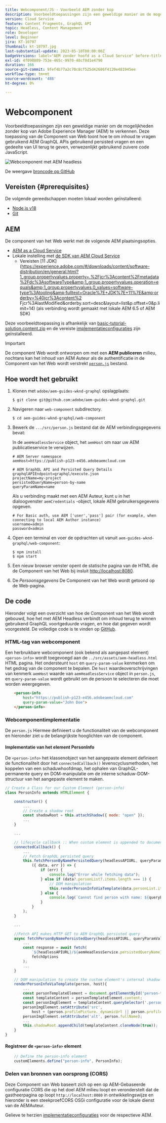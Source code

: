 ```yaml
---
title: Webcomponent/JS - Voorbeeld AEM zonder kop
description: Voorbeeldtoepassingen zijn een geweldige manier om de mogelijkheden zonder kop van Adobe Experience Manager (AEM) te verkennen. Deze Web Component/JS toepassing toont aan hoe te om inhoud te vragen gebruikend AEM GraphQL APIs gebruikend persisted query's.
version: Cloud Service
feature: Content Fragments, GraphQL API
topic: Headless, Content Management
role: Developer
level: Beginner
jira: KT-10797
thumbnail: kt-10797.jpg
last-substantial-update: 2023-05-10T00:00:00Z
badgeVersions: label="AEM zonder hoofd as a Cloud Service" before-title="false"
exl-id: 4f090809-753e-465c-9970-48cf0d1e4790
duration: 166
source-git-commit: 9fef4b77a2c70c8cf525d42686f4120e481945ee
workflow-type: tm+mt
source-wordcount: '488'
ht-degree: 0%

---
```


# Webcomponent

Voorbeeldtoepassingen zijn een geweldige manier om de mogelijkheden zonder kop van Adobe Experience Manager (AEM) te verkennen. Deze toepassing van de Component van Web toont hoe te om inhoud te vragen gebruikend AEM GraphQL APIs gebruikend persisted vragen en een gedeelte van UI terug te geven, verwezenlijkt gebruikend zuivere code JavaScript.

![Webcomponent met AEM headless](./assets/web-component/web-component.png)

De weergave [broncode op GitHub](https://github.com/adobe/aem-guides-wknd-graphql/tree/main/web-component)

## Vereisten {#prerequisites}

De volgende gereedschappen moeten lokaal worden geïnstalleerd:

+ [Node.js v18](https://nodejs.org/en/)
+ [Git](https://git-scm.com/)

## AEM

De component van het Web werkt met de volgende AEM plaatsingsopties.

+ [AEM as a Cloud Service](https://experienceleague.adobe.com/docs/experience-manager-cloud-service/content/implementing/deploying/overview.html)
+ Lokale instelling met [de SDK van AEM Cloud Service](https://experienceleague.adobe.com/docs/experience-manager-learn/cloud-service/local-development-environment-set-up/overview.html)
   + Vereisten [11 JDK](https://experience.adobe.com/#/downloads/content/software-distribution/en/general.html?1_group.propertyvalues.property=.%2Fjcr%3Acontent%2Fmetadata%2Fdc%3AsoftwareType&amp;1_group.propertyvalues.operation=equals&amp;1_group.propertyvalues.0_values=software-type%3Atooling&amp;fulltext=Oracle%7E+JDK%7E+11%7E&amp;orderby=%40jcr%3Acontent%2 Fjcr%3AlastModified&amp;orderby.sort=desc&amp;layout=list&amp;p.offset=0&amp;p.limit=14) (als verbinding wordt gemaakt met lokale AEM 6.5 of AEM SDK)

Deze voorbeeldtoepassing is afhankelijk van [basic-tutorial-solution.content.zip](../multi-step/assets/explore-graphql-api/basic-tutorial-solution.content.zip) en de vereiste [implementatieconfiguraties](../deployment/web-component.md) zijn geïnstalleerd.


>[!IMPORTANT]
>
>De component Web wordt ontworpen om met een __AEM publiceren__ milieu, nochtans kan het inhoud van AEM Auteur als de authentificatie in de Component van het Web wordt verstrekt [`person.js`](https://github.com/adobe/aem-guides-wknd-graphql/blob/main/web-component/src/person.js#L11) bestand.

## Hoe wordt het gebruikt

1. Klonen met `adobe/aem-guides-wknd-graphql` opslagplaats:

   ```shell
   $ git clone git@github.com:adobe/aem-guides-wknd-graphql.git
   ```

1. Navigeren naar `web-component` subdirectory.

   ```shell
   $ cd aem-guides-wknd-graphql/web-component
   ```

1. Bewerk de `.../src/person.js` bestand dat de AEM verbindingsgegevens bevat:

   In de `aemHeadlessService` object, het `aemHost` om naar uw AEM publicatieservice te verwijzen.

   ```plain
   # AEM Server namespace
   aemHost=https://publish-p123-e456.adobeaemcloud.com
   
   # AEM GraphQL API and Persisted Query Details
   graphqlAPIEndpoint=graphql/execute.json
   projectName=my-project
   persistedQueryName=person-by-name
   queryParamName=name
   ```

   Als u verbinding maakt met een AEM Auteur, kunt u in het dialoogvenster `aemCredentials` -object, lokale AEM gebruikersgegevens opgeven.

   ```plain
   # For Basic auth, use AEM ['user','pass'] pair (for example, when connecting to local AEM Author instance)
   username=admin
   password=admin
   ```

1. Open een terminal en voer de opdrachten uit vanuit `aem-guides-wknd-graphql/web-component`:

   ```shell
   $ npm install
   $ npm start
   ```

1. Een nieuw browser venster opent de statische pagina van de HTML die de Component van het Web bij insluit [http://localhost:8080](http://localhost:8080).
1. De _Persoonsgegevens_ De Component van het Web wordt getoond op de Web-pagina.

## De code

Hieronder volgt een overzicht van hoe de Component van het Web wordt gebouwd, hoe het met AEM Headless verbindt om inhoud terug te winnen gebruikend GraphQL voortgeduurde vragen, en hoe dat gegeven wordt voorgesteld. De volledige code is te vinden op [GitHub](https://github.com/adobe/aem-guides-wknd-graphql/tree/main/web-component).

### HTML-tag van webcomponent

Een herbruikbare webcomponent (ook bekend als aangepast element) `<person-info>` wordt toegevoegd aan de `../src/assets/aem-headless.html` HTML pagina. Het ondersteunt `host` en `query-param-value` kenmerken om het gedrag van de component te bepalen. De `host` waardeoverschrijvingen van kenmerk `aemHost` waarde van `aemHeadlessService` object in `person.js`, en `query-param-value` wordt gebruikt om de persoon te selecteren die moet worden weergegeven.

```html
    <person-info 
        host="https://publish-p123-e456.adobeaemcloud.com"
        query-param-value="John Doe">
    </person-info>
```

### Webcomponentimplementatie

De `person.js` Hiermee definieert u de functionaliteit van de webcomponent en hieronder ziet u de belangrijkste hooglichten van de component.

#### Implementatie van het element PersonInfo

De `<person-info>` het klassenobject van het aangepaste element definieert de functionaliteit door het `connectedCallback()` levenscyclusmethoden, het koppelen van een schaduwhoofdmap, het ophalen van GraphQL-permanente query en DOM-manipulatie om de interne schaduw-DOM-structuur van het aangepaste element te maken.

```javascript
// Create a Class for our Custom Element (person-info)
class PersonInfo extends HTMLElement {

    constructor() {
        ...
        // Create a shadow root
        const shadowRoot = this.attachShadow({ mode: "open" });
        ...
    }

    ...

    // lifecycle callback :: When custom element is appended to document
    connectedCallback() {
        ...
        // Fetch GraphQL persisted query
        this.fetchPersonByNamePersistedQuery(headlessAPIURL, queryParamValue).then(
            ({ data, err }) => {
                if (err) {
                    console.log("Error while fetching data");
                } else if (data?.personList?.items.length === 1) {
                    // DOM manipulation
                    this.renderPersonInfoViaTemplate(data.personList.items[0], host);
                } else {
                    console.log(`Cannot find person with name: ${queryParamValue}`);
                }
            }
        );
    }

    ...

    //Fetch API makes HTTP GET to AEM GraphQL persisted query
    async fetchPersonByNamePersistedQuery(headlessAPIURL, queryParamValue) {
        ...
        const response = await fetch(
            `${headlessAPIURL}/${aemHeadlessService.persistedQueryName}${encodedParam}`,
            fetchOptions
        );
        ...
    }

    // DOM manipulation to create the custom element's internal shadow DOM structure
    renderPersonInfoViaTemplate(person, host){
        ...
        const personTemplateElement = document.getElementById('person-template');
        const templateContent = personTemplateElement.content;
        const personImgElement = templateContent.querySelector('.person_image');
        personImgElement.setAttribute('src',
            host + (person.profilePicture._dynamicUrl || person.profilePicture._path));
        personImgElement.setAttribute('alt', person.fullName);
        ...
        this.shadowRoot.appendChild(templateContent.cloneNode(true));
    }
}
```

#### Registreer de `<person-info>` element

```javascript
    // Define the person-info element
    customElements.define("person-info", PersonInfo);
```

### Delen van bronnen van oorsprong (CORS)

Deze Component van Web baseert zich op een op AEM-Gebaseerde configuratie CORS die op het doel AEM milieu loopt en veronderstelt dat de gastheerpagina op loopt `http://localhost:8080` in ontwikkelingswijze en hieronder is een steekproefCORS OSGi configuratie voor de lokale dienst van de AEMAuteur.

Gelieve te herzien [implementatieconfiguraties](../deployment/web-component.md) voor de respectieve AEM.
